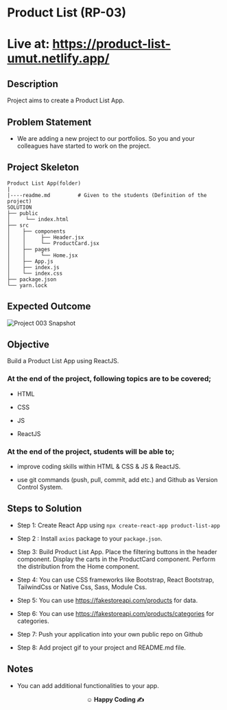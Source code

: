 
# Product List (RP-03)

# Live at: https://product-list-umut.netlify.app/

## Description

Project aims to create a Product List App.

## Problem Statement

- We are adding a new project to our portfolios. So you and your colleagues have started to work on the project.

## Project Skeleton

```
Product List App(folder)
|
|----readme.md         # Given to the students (Definition of the project)
SOLUTION
├── public
│     └── index.html
├── src
│    ├── components
│    │     ├── Header.jsx
│    │     └── ProductCard.jsx    
│    ├── pages
│    │     └── Home.jsx     
│    ├── App.js
│    ├── index.js
│    └── index.css
├── package.json
└── yarn.lock
```

## Expected Outcome

![Project 003 Snapshot](product-list.gif)

## Objective

Build a Product List App using ReactJS.

### At the end of the project, following topics are to be covered;

- HTML

- CSS

- JS

- ReactJS

### At the end of the project, students will be able to;

- improve coding skills within HTML & CSS & JS & ReactJS.

- use git commands (push, pull, commit, add etc.) and Github as Version Control System.

## Steps to Solution

- Step 1: Create React App using `npx create-react-app product-list-app`

- Step 2 : Install `axios` package to your `package.json`. 

- Step 3: Build Product List App. Place the filtering buttons in the header component. Display the carts in the ProductCard component. Perform the distribution from the Home component.

- Step 4: You can use CSS frameworks like Bootstrap, React Bootstrap, TailwindCss or Native Css, Sass, Module Css.

- Step 5: You can use https://fakestoreapi.com/products for data.

- Step 6: You can use https://fakestoreapi.com/products/categories for categories.

- Step 7: Push your application into your own public repo on Github

- Step 8: Add project gif to your project and README.md file.

## Notes

- You can add additional functionalities to your app.

**<p align="center">&#9786; Happy Coding &#9997;</p>**
